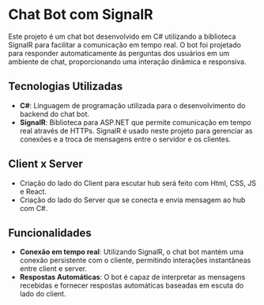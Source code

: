 # Chat Bot com SignalR
Este projeto é um chat bot desenvolvido em C# utilizando a biblioteca SignalR para facilitar a comunicação em tempo real. 
O bot foi projetado para responder automaticamente às perguntas dos usuários em um ambiente de chat, proporcionando uma interação dinâmica e responsiva.

## Tecnologias Utilizadas
- **C#**: Linguagem de programação utilizada para o desenvolvimento do backend do chat bot.
- **SignalR**: Biblioteca para ASP.NET que permite comunicação em tempo real através de HTTPs. SignalR é usado neste projeto para gerenciar as conexões e a troca de mensagens entre o servidor e os clientes.

## Client x Server
- Criação do lado do Client para escutar hub será feito com Html, CSS, JS e React.
- Criação do lado do Server que se conecta e envia mensagem ao hub com C#.

## Funcionalidades
- **Conexão em tempo real**: Utilizando SignalR, o chat bot mantém uma conexão persistente com o cliente, permitindo interações instantâneas entre client e server.
- **Respostas Automáticas**: O bot é capaz de interpretar as mensagens recebidas e fornecer respostas automáticas baseadas em escuta do lado do client.
